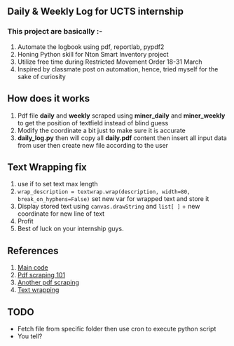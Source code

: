 ## Daily & Weekly Log for UCTS internship

### This project are basically :- 

1. Automate the logbook using pdf, reportlab, pypdf2
2. Honing Python skill for Nton Smart Inventory project
3. Utilize free time during Restricted Movement Order 18-31 March
4. Inspired by classmate post on automation, hence, tried myself for the sake of curiosity

## How does it works

1. Pdf file **__daily__** and **__weekly__** scraped using **__miner_daily__** and **__miner_weekly__** to get the position of textfield instead of blind guess
2. Modify the coordinate a bit just to make sure it is accurate
3. **__daily_log.py__** then will copy all **__daily.pdf__** content then insert all input data from user then create new file according to the user


## Text Wrapping fix
1. use if to set text max length
2. ```wrap_description = textwrap.wrap(description, width=80, break_on_hyphens=False)``` set new var for wrapped text and store it
3. Display stored text using ```canvas.drawString``` and ```list[ ]``` + new coordinate for new line of text
4. Profit
5. Best of luck on your internship guys.


## References
1. [Main code](https://stackoverflow.com/questions/6819336/add-text-to-existing-pdf-document-in-python)
2. [Pdf scraping 101](https://pdfminer-docs.readthedocs.io/programming.html#performing-layout-analysis)
3. [Another pdf scraping](https://towardsdatascience.com/web-scraping-101-in-python-35f8653b1c97)
4. [Text wrapping](https://stackoverflow.com/questions/41553666/reportlab-wrap-with-drawstring)

## TODO
- Fetch file from specific folder then use cron to execute python script
- You tell?
